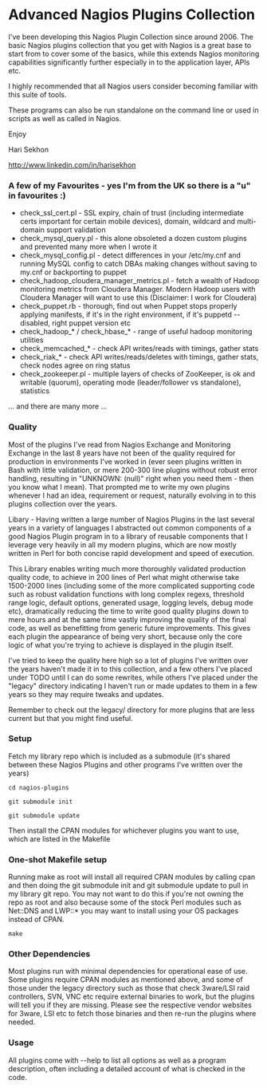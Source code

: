 Advanced Nagios Plugins Collection
==================================

I've been developing this Nagios Plugin Collection since around 2006. The basic Nagios plugins collection that you get with Nagios is a great base to start from to cover some of the basics, while this extends Nagios monitoring capabilities significantly further especially in to the application layer, APIs etc.

I highly recommended that all Nagios users consider becoming familiar with this suite of tools.

These programs can also be run standalone on the command line or used in scripts as well as called in Nagios.

Enjoy

Hari Sekhon

http://www.linkedin.com/in/harisekhon

### A few of my Favourites - yes I'm from the UK so there is a "u" in favourites :) ###

- check_ssl_cert.pl     - SSL expiry, chain of trust (including intermediate certs important for certain mobile devices), domain, wildcard and multi-domain support validation
- check_mysql_query.pl  - this alone obsoleted a dozen custom plugins and prevented many more when I wrote it
- check_mysql_config.pl - detect differences in your /etc/my.cnf and running MySQL config to catch DBAs making changes without saving to my.cnf or backporting to puppet
- check_hadoop_cloudera_manager_metrics.pl - fetch a wealth of Hadoop monitoring metrics from Cloudera Manager. Modern Hadoop users with Cloudera Manager will want to use this (Disclaimer: I work for Cloudera)
- check_puppet.rb                   - thorough, find out when Puppet stops properly applying manifests, if it's in the right environment, if it's puppetd --disabled, right puppet version etc
- check_hadoop_* / check_hbase_*    - range of useful hadoop monitoring utilities
- check_memcached_*                 - check API writes/reads with timings, gather stats
- check_riak_*                      - check API writes/reads/deletes with timings, gather stats, check nodes agree on ring status
- check_zookeeper.pl                - multiple layers of checks of ZooKeeper, is ok and writable (quorum), operating mode (leader/follower vs standalone), statistics

... and there are many more ...

### Quality ###

Most of the plugins I've read from Nagios Exchange and Monitoring Exchange in the last 8 years have not been of the quality required for production in environments I've worked in (ever seen plugins written in Bash with little validation, or mere 200-300 line plugins without robust error handling, resulting in "UNKNOWN: (null)" right when you need them - then you know what I mean). That prompted me to write my own plugins whenever I had an idea, requirement or request, naturally evolving in to this plugins collection over the years.

Libary - Having written a large number of Nagios Plugins in the last several years in a variety of languages I abstracted out common components of a good Nagios Plugin program in to a library of reusable components that I leverage very heavily in all my modern plugins, which are now mostly written in Perl for both concise rapid development and speed of execution.

This Library enables writing much more thoroughly validated production quality code, to achieve in 200 lines of Perl what might otherwise take 1500-2000 lines (including some of the more complicated supporting code such as robust validation functions with long complex regexs, threshold range logic, default options, generated usage, logging levels, debug mode etc), dramatically reducing the time to write good quality plugins down to mere hours and at the same time vastly improving the quality of the final code, as well as benefitting from generic future improvements. This gives each plugin the appearance of being very short, because only the core logic of what you're trying to achieve is displayed in the plugin itself.

I've tried to keep the quality here high so a lot of plugins I've written over the years haven't made it in to this collection, and a few others I've placed under TODO until I can do some rewrites, while others I've placed under the "legacy" directory indicating I haven't run or made updates to them in a few years so they may require tweaks and updates.

Remember to check out the legacy/ directory for more plugins that are less current but that you might find useful.

### Setup ###

Fetch my library repo which is included as a submodule (it's shared between these Nagios Plugins and other programs I've written over the years)

```
cd nagios-plugins
```
```
git submodule init
```
```
git submodule update
```

Then install the CPAN modules for whichever plugins you want to use, which are listed in the Makefile

### One-shot Makefile setup ###

Running make as root will install all required CPAN modules by calling cpan <list of modules> and then doing the git submodule init and git submodule update to pull in my library git repo. You may not want to do this if you're not owning the repo as root and also because some of the stock Perl modules such as Net::DNS and LWP::* you may want to install using your OS packages instead of CPAN.

```make```

### Other Dependencies ###

Most plugins run with minimal dependencies for operational ease of use. Some plugins require CPAN modules as mentioned above, and some of those under the legacy directory such as those that check 3ware/LSI raid controllers, SVN, VNC etc require external binaries to work, but the plugins will tell you if they are missing. Please see the respective vendor websites for 3ware, LSI etc to fetch those binaries and then re-run the plugins where needed.

### Usage ###

All plugins come with --help to list all options as well as a program description, often including a detailed account of what is checked in the code.

